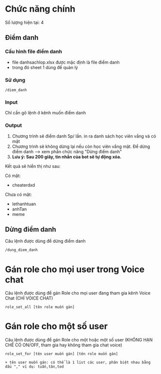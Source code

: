 # Chức năng chính

Số lượng hiện tại: 4

## Điểm danh

### Cấu hình file điểm danh

- file danhsachlop.xlsx được mặc định là file điểm danh
- trong đó sheet 1 dùng để quản lý

### Sử dụng
```
/diem_danh
```

### Input
Chỉ cần gõ lệnh ở kênh muốn điểm danh

### Output
1. Chương trình sẽ điểm danh 5p/ lần. in ra danh sách học viên vắng và có mặt
2. Chương trình sẽ không dừng lại nếu còn học viên vắng mặt. Để dừng điểm danh --> xem phần chức năng "Dừng điểm danh"
3. <strong>Lưu ý: Sau 200 giây, tin nhắn của bot sẽ tự động xóa. </strong> 


Kết quả sẽ hiển thị như sau: 

Có mặt: <br> 
- cheaterdxd

Chưa có mặt: <br>
- lethanhtuan
- anhTan
- meme


## Dừng điểm danh

Câu lệnh được dùng để dừng điểm danh
```
/dung_diem_danh
```

# Gán role cho mọi user trong Voice chat

Câu lệnh được dùng để gán Role cho mọi user đang tham gia kênh Voice Chat (CHỈ VOICE CHAT)

```
role_set_all [tên role muốn gán]
```

# Gán role cho một số user

Câu lệnh được dùng để gán Role cho một hoặc một số user (KHÔNG HẠN CHẾ CÓ ON/OFF, tham gia hay không tham gia chat voice)

```
role_set_for [tên user muốn gán] [tên role muốn gán]

+ tên user muốn gán: có thể là 1 list các user, phân biệt nhau bằng dấu "," ví dụ: tuấn,tân,tod
```


